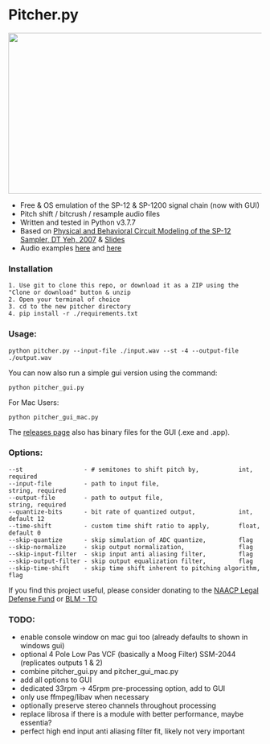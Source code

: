 # Pitcher.py
<img src="https://user-images.githubusercontent.com/2433319/130370952-3b029cf5-d9b7-4877-be0b-8593c017b5ea.png" width="600" height="320">

- Free & OS emulation of the SP-12 & SP-1200 signal chain (now with GUI)
- Pitch shift / bitcrush / resample audio files
- Written and tested in Python v3.7.7
- Based on [Physical and Behavioral Circuit Modeling of the SP-12
Sampler, DT Yeh, 2007](https://ccrma.stanford.edu/~dtyeh/papers/yeh07_icmc_sp12.pdf) & [Slides](https://ccrma.stanford.edu/~dtyeh/sp12/yeh2007icmcsp12slides.pdf)
- Audio examples [here](https://soundcloud.com/user-320158268/sets/pitcher-examples) and [here](https://tinyurl.com/yckcmhb2)

### Installation
```
1. Use git to clone this repo, or download it as a ZIP using the "Clone or download" button & unzip
2. Open your terminal of choice
3. cd to the new pitcher directory
4. pip install -r ./requirements.txt
```

### Usage:
```
python pitcher.py --input-file ./input.wav --st -4 --output-file ./output.wav
```

You can now also run a simple gui version using the command:

```python pitcher_gui.py```

For Mac Users:

```python pitcher_gui_mac.py```

The [releases page](https://github.com/mwcm/pitcher/releases/tag/0.0.1) also has binary files for the GUI (.exe and .app).


### Options:
```
--st                 - # semitones to shift pitch by,   		int,    required
--input-file         - path to input file,              		string, required
--output-file        - path to output file,             		string, required
--quantize-bits      - bit rate of quantized output,    		int,    default 12
--time-shift         - custom time shift ratio to apply,		float,  default 0
--skip-quantize      - skip simulation of ADC quantize, 		flag
--skip-normalize     - skip output normalization,       		flag
--skip-input-filter  - skip input anti aliasing filter, 		flag
--skip-output-filter - skip output equalization filter, 		flag
--skip-time-shift    - skip time shift inherent to pitching algorithm,	flag
```

If you find this project useful, please consider donating to the [NAACP Legal Defense Fund](https://org2.salsalabs.com/o/6857/p/salsa/donation/common/public/?donate_page_KEY=15780&_ga=2.209233111.496632409.1590767838-1184367471.1590767838) or [BLM - TO](https://blacklivesmatter.ca/donate/)


### TODO:
- enable console window on mac gui too (already defaults to shown in windows gui)
- optional 4 Pole Low Pas VCF (basically a Moog Filter) SSM-2044 (replicates outputs 1 & 2)
- combine pitcher_gui.py and pitcher_gui_mac.py
- add all options to GUI
- dedicated 33rpm -> 45rpm pre-processing option, add to GUI
- only use ffmpeg/libav when necessary
- optionally preserve stereo channels throughout processing
- replace librosa if there is a module with better performance, maybe essentia?
- perfect high end input anti aliasing filter fit, likely not very important
